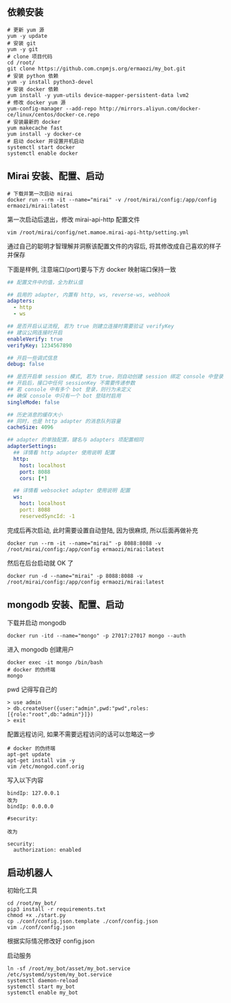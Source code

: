 ## 依赖安装
``` shell
# 更新 yum 源
yum -y update
# 安装 git
yum -y git
# clone 项目代码
cd /root/
git clone https://github.com.cnpmjs.org/ermaozi/my_bot.git
# 安装 python 依赖
yum -y install python3-devel
# 安装 docker 依赖
yum install -y yum-utils device-mapper-persistent-data lvm2
# 修改 docker yum 源
yum-config-manager --add-repo http://mirrors.aliyun.com/docker-ce/linux/centos/docker-ce.repo
# 安装最新的 docker
yum makecache fast
yum install -y docker-ce
# 启动 docker 并设置开机启动
systemctl start docker
systemctl enable docker
```

## Mirai 安装、配置、启动
``` shell
# 下载并第一次启动 mirai
docker run --rm -it --name="mirai" -v /root/mirai/config:/app/config ermaozi/mirai:latest
```

第一次启动后退出，修改 mirai-api-http 配置文件

``` shell
vim /root/mirai/config/net.mamoe.mirai-api-http/setting.yml
```

通过自己的聪明才智理解并洞察该配置文件的内容后, 将其修改成自己喜欢的样子并保存

下面是样例, 注意端口(port)要与下方 docker 映射端口保持一致

``` yaml
## 配置文件中的值，全为默认值

## 启用的 adapter, 内置有 http, ws, reverse-ws, webhook
adapters:
  - http
  - ws

## 是否开启认证流程, 若为 true 则建立连接时需要验证 verifyKey
## 建议公网连接时开启
enableVerify: true
verifyKey: 1234567890

## 开启一些调式信息
debug: false

## 是否开启单 session 模式, 若为 true，则自动创建 session 绑定 console 中登录的 bot
## 开启后，接口中任何 sessionKey 不需要传递参数
## 若 console 中有多个 bot 登录，则行为未定义
## 确保 console 中只有一个 bot 登陆时启用
singleMode: false

## 历史消息的缓存大小
## 同时，也是 http adapter 的消息队列容量
cacheSize: 4096

## adapter 的单独配置，键名与 adapters 项配置相同
adapterSettings:
  ## 详情看 http adapter 使用说明 配置
  http:
    host: localhost
    port: 8088
    cors: [*]

  ## 详情看 websocket adapter 使用说明 配置
  ws:
    host: localhost
    port: 8088
    reservedSyncId: -1
```

完成后再次启动, 此时需要设置自动登陆, 因为很麻烦, 所以后面再做补充

``` shell
docker run --rm -it --name="mirai" -p 8088:8088 -v /root/mirai/config:/app/config ermaozi/mirai:latest
```

然后在后台启动就 OK 了

``` shell
docker run -d --name="mirai" -p 8088:8088 -v /root/mirai/config:/app/config ermaozi/mirai:latest
```

## mongodb 安装、配置、启动

下载并启动 mongodb

``` shell
docker run -itd --name="mongo" -p 27017:27017 mongo --auth
```

进入 mongodb 创建用户

``` shell
docker exec -it mongo /bin/bash
# docker 的伪终端
mongo
```

pwd 记得写自己的

```
> use admin
> db.createUser({user:"admin",pwd:"pwd",roles:[{role:"root",db:"admin"}]})
> exit
```

配置远程访问, 如果不需要远程访问的话可以忽略这一步

``` shell
# docker 的伪终端
apt-get update
apt-get install vim -y
vim /etc/mongod.conf.orig
```

写入以下内容

```
bindIp: 127.0.0.1
改为
bindIp: 0.0.0.0
```

```
#security:

改为

security:
  authorization: enabled
```

## 启动机器人

初始化工具
``` shell
cd /root/my_bot/
pip3 install -r requirements.txt
chmod +x ./start.py
cp ./conf/config.json.template ./conf/config.json
vim ./conf/config.json
```

根据实际情况修改好 config.json

启动服务

``` shell
ln -sf /root/my_bot/asset/my_bot.service /etc/systemd/system/my_bot.service
systemctl daemon-reload
systemctl start my_bot
systemctl enable my_bot
```